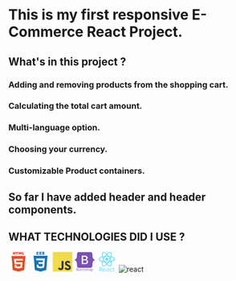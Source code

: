 # This is my first responsive E-Commerce React Project.

## What's in this project ?
### Adding and removing products from the shopping cart.
### Calculating the total cart amount.
### Multi-language option.
### Choosing your currency.
### Customizable Product containers.

## So far I have added header and header components.

## WHAT TECHNOLOGIES DID I USE ?
<p align="left">
    <img src="https://raw.githubusercontent.com/devicons/devicon/master/icons/html5/html5-plain-wordmark.svg" alt="html5"  width="40" height="40"/>
    <img src="https://raw.githubusercontent.com/devicons/devicon/master/icons/css3/css3-plain-wordmark.svg" alt="css3"  width="40" height="40"/>
    <img src="https://raw.githubusercontent.com/devicons/devicon/master/icons/javascript/javascript-original.svg" alt="javascript" width="40" height="40"/>
    <img src="https://raw.githubusercontent.com/devicons/devicon/master/icons/bootstrap/bootstrap-plain-wordmark.svg" alt="react" width="40" height="40"/>
    <img src="https://raw.githubusercontent.com/devicons/devicon/master/icons/react/react-original-wordmark.svg" alt="react" width="40" height="40"/>
  <img src="https://i.hizliresim.com/2buzql9.png" alt="react" width="40" height="40"/>
</p>




